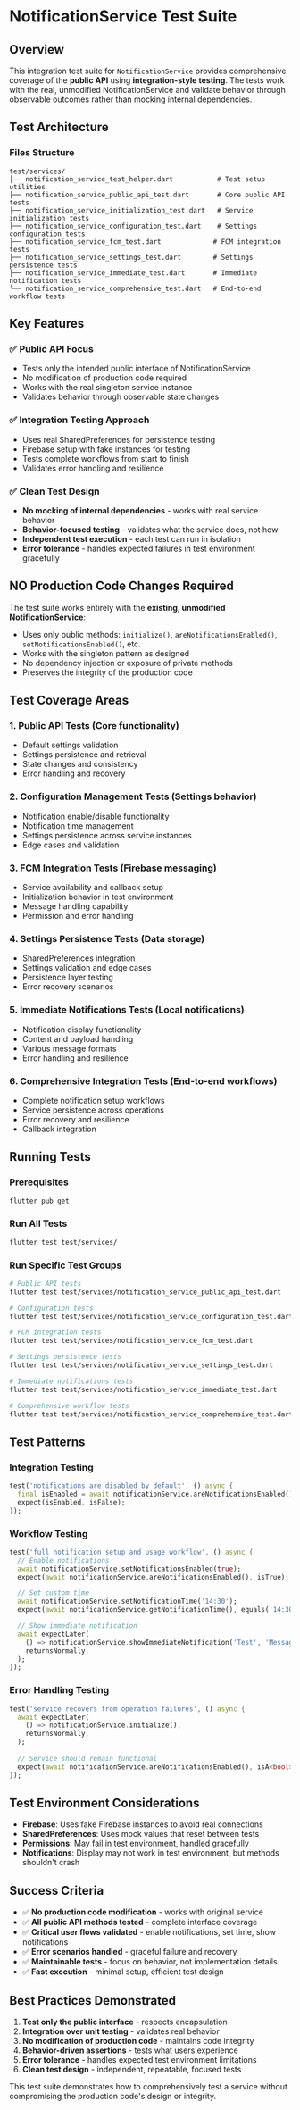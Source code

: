 # NotificationService Test Suite

## Overview

This integration test suite for `NotificationService` provides comprehensive coverage of the **public API** using **integration-style testing**. The tests work with the real, unmodified NotificationService and validate behavior through observable outcomes rather than mocking internal dependencies.

## Test Architecture

### Files Structure
```
test/services/
├── notification_service_test_helper.dart           # Test setup utilities
├── notification_service_public_api_test.dart       # Core public API tests
├── notification_service_initialization_test.dart   # Service initialization tests
├── notification_service_configuration_test.dart    # Settings configuration tests
├── notification_service_fcm_test.dart             # FCM integration tests
├── notification_service_settings_test.dart        # Settings persistence tests
├── notification_service_immediate_test.dart       # Immediate notification tests
└── notification_service_comprehensive_test.dart   # End-to-end workflow tests
```

## Key Features

### ✅ **Public API Focus**
- Tests only the intended public interface of NotificationService
- No modification of production code required
- Works with the real singleton service instance
- Validates behavior through observable state changes

### ✅ **Integration Testing Approach**
- Uses real SharedPreferences for persistence testing
- Firebase setup with fake instances for testing
- Tests complete workflows from start to finish
- Validates error handling and resilience

### ✅ **Clean Test Design**
- **No mocking of internal dependencies** - works with real service behavior
- **Behavior-focused testing** - validates what the service does, not how
- **Independent test execution** - each test can run in isolation
- **Error tolerance** - handles expected failures in test environment gracefully

## **NO Production Code Changes Required**

The test suite works entirely with the **existing, unmodified NotificationService**:
- Uses only public methods: `initialize()`, `areNotificationsEnabled()`, `setNotificationsEnabled()`, etc.
- Works with the singleton pattern as designed
- No dependency injection or exposure of private methods
- Preserves the integrity of the production code

## Test Coverage Areas

### 1. **Public API Tests** (Core functionality)
- Default settings validation
- Settings persistence and retrieval
- State changes and consistency
- Error handling and recovery

### 2. **Configuration Management Tests** (Settings behavior)
- Notification enable/disable functionality
- Notification time management
- Settings persistence across service instances
- Edge cases and validation

### 3. **FCM Integration Tests** (Firebase messaging)
- Service availability and callback setup
- Initialization behavior in test environment
- Message handling capability
- Permission and error handling

### 4. **Settings Persistence Tests** (Data storage)
- SharedPreferences integration
- Settings validation and edge cases
- Persistence layer testing
- Error recovery scenarios

### 5. **Immediate Notifications Tests** (Local notifications)
- Notification display functionality
- Content and payload handling
- Various message formats
- Error handling and resilience

### 6. **Comprehensive Integration Tests** (End-to-end workflows)
- Complete notification setup workflows
- Service persistence across operations
- Error recovery and resilience
- Callback integration

## Running Tests

### Prerequisites
```bash
flutter pub get
```

### Run All Tests
```bash
flutter test test/services/
```

### Run Specific Test Groups
```bash
# Public API tests
flutter test test/services/notification_service_public_api_test.dart

# Configuration tests  
flutter test test/services/notification_service_configuration_test.dart

# FCM integration tests
flutter test test/services/notification_service_fcm_test.dart

# Settings persistence tests
flutter test test/services/notification_service_settings_test.dart

# Immediate notifications tests
flutter test test/services/notification_service_immediate_test.dart

# Comprehensive workflow tests
flutter test test/services/notification_service_comprehensive_test.dart
```

## Test Patterns

### Integration Testing
```dart
test('notifications are disabled by default', () async {
  final isEnabled = await notificationService.areNotificationsEnabled();
  expect(isEnabled, isFalse);
});
```

### Workflow Testing
```dart
test('full notification setup and usage workflow', () async {
  // Enable notifications
  await notificationService.setNotificationsEnabled(true);
  expect(await notificationService.areNotificationsEnabled(), isTrue);

  // Set custom time
  await notificationService.setNotificationTime('14:30');
  expect(await notificationService.getNotificationTime(), equals('14:30'));

  // Show immediate notification
  await expectLater(
    () => notificationService.showImmediateNotification('Test', 'Message'),
    returnsNormally,
  );
});
```

### Error Handling Testing
```dart
test('service recovers from operation failures', () async {
  await expectLater(
    () => notificationService.initialize(),
    returnsNormally,
  );
  
  // Service should remain functional
  expect(await notificationService.areNotificationsEnabled(), isA<bool>());
});
```

## Test Environment Considerations

- **Firebase**: Uses fake Firebase instances to avoid real connections
- **SharedPreferences**: Uses mock values that reset between tests
- **Permissions**: May fail in test environment, handled gracefully
- **Notifications**: Display may not work in test environment, but methods shouldn't crash

## Success Criteria

- ✅ **No production code modification** - works with original service
- ✅ **All public API methods tested** - complete interface coverage
- ✅ **Critical user flows validated** - enable notifications, set time, show notifications
- ✅ **Error scenarios handled** - graceful failure and recovery
- ✅ **Maintainable tests** - focus on behavior, not implementation details
- ✅ **Fast execution** - minimal setup, efficient test design

## Best Practices Demonstrated

1. **Test only the public interface** - respects encapsulation
2. **Integration over unit testing** - validates real behavior
3. **No modification of production code** - maintains code integrity
4. **Behavior-driven assertions** - tests what users experience
5. **Error tolerance** - handles expected test environment limitations
6. **Clean test design** - independent, repeatable, focused tests

This test suite demonstrates how to comprehensively test a service without compromising the production code's design or integrity.